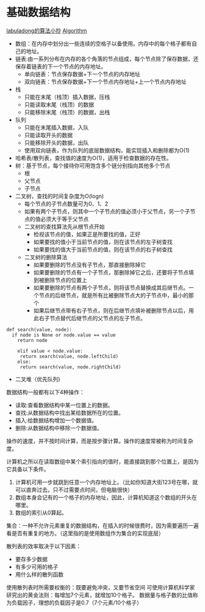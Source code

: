 # 基础数据结构

[labuladong的算法小抄](https://labuladong.gitbook.io/algo/)
[Algorithm](https://nicodechal.github.io/tags/#Algorithm)


- 数组：在内存中划分出一些连续的空格子以备使用。内存中的每个格子都有自己的地址。
- 链表:由一系列分布在内存的各个角落的节点组成，每个节点除了保存数据，还保存着链表的下一个节点的内存地址。
  - 单向链表：节点保存数据+下一个节点的内存地址
  - 双向链表：节点保存数据+下一个节点内存地址+上一个节点内存地址
- 栈
  - 只能在末尾（栈顶）插入数据，压栈
  - 只能读取末尾（栈顶）的数据
  - 只能移除末尾（栈顶）的数据，出栈
- 队列
  - 只能在末尾插入数据，入队
  - 只能读取开头的数据
  - 只能移除开头的数据，出队
  - 使用双向链表，作为队列的底层数据结构，能实现插入和删除都为O(1)
- 哈希表/散列表，查找值的速度为O(1)，适用于检查数据的存在性。
- 树：基于节点，每个接待你可用饱含多个链分别指向其他多个节点
  - 根
  - 父节点
  - 子节点
- 二叉树，查找的时间复杂度为O(logn)
  - 每个节点的子节点数量可为0、1、2
  - 如果有两个子节点，则其中一个子节点的值必须小于父节点，另一个子节点的值必须大于等于父节点
  - 二叉树的查找算法先从根节点开始
    - 检视该节点的值，如果正是所要找的值，正好
    - 如果要找的值小于当前节点的值，则在该节点的左子树查找
    - 如果要找的值大于当前节点的值，则在该节点的右子树查找
  - 二叉树的删除算法
    - 如果要删除的节点没有子节点，那直接删除掉它
    - 如果要删除的节点有一个子节点，那删除掉它之后，还要将子节点填到被删除节点的位置上
    - 如果要删除的节点有两个子节点，则将该节点替换成其后继节点。一个节点的后继节点，就是所有比被删除节点大的子节点中，最小的那个
    - 如果后继节点带有右子节点，则在后继节点填补被删除节点以后，用此右子节点替代后继节点的父节点的左子节点。
```
def search(value, node):
  if node is None or node.value == value
    return node
    
    elif value < node.value:
     return search(value, node.leftChild)
    else:
     return search(value, node.rightChild)
```
- 二叉堆（优先队列)

数据结构一般都有以下4种操作：
- 读取:查看数据结构中某一位置上的数据。
- 查找:从数据结构中找出某给数据所在的位置。
- 插入:给数据结构增加一个数据值。
- 删除:从数据结构中移除一个数据值。

操作的速度，并不按时间计算，而是按步骤计算。操作的速度常被称为时间复杂度。




计算机之所以在读取数组中某个索引指向的值时，能直接跳到那个位置上，是因为它具备以下条件。
1. 计算机可用一步就跳到任意一个内存地址上。（比如你知道大街123号在哪，就可以直奔过去。只不过需要点时间，但电脑很快）
2. 数组本身会记有的一个格子的内存地址，因此，计算机知道这个数组的开头在哪里。
3. 数组的索引从0算起。


集合：一种不允许元素重复的数据结构，在插入的时候很费时，因为需要遍历一遍看是否有重复的地方。（这里指的是使用数组作为集合的实现底层）

散列表的效率取决于以下因素：
- 要存多少数据
- 有多少可用的格子
- 用什么样的散列函数

使用散列表时所需要权衡的：既要避免冲突，又要节省空间
可使用计算机科学家研究出的黄金法则：每增加7个元素，就增加10个格子。
数据量与格子数的比值称为负载因子，理想的负载因子是0.7（7个元素/10个格子）
